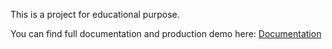 This is a project for educational purpose.

You can find full documentation and production demo here:
[Documentation](https://www.notion.so/Makeup-Challenge-7271dd1cdb764efdba06c5de13c1ddd8)
